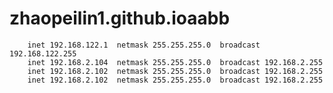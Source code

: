 # zhaopeilin1.github.ioaabb
        inet 192.168.122.1  netmask 255.255.255.0  broadcast 192.168.122.255
        inet 192.168.2.104  netmask 255.255.255.0  broadcast 192.168.2.255
        inet 192.168.2.102  netmask 255.255.255.0  broadcast 192.168.2.255
        inet 192.168.2.102  netmask 255.255.255.0  broadcast 192.168.2.255
